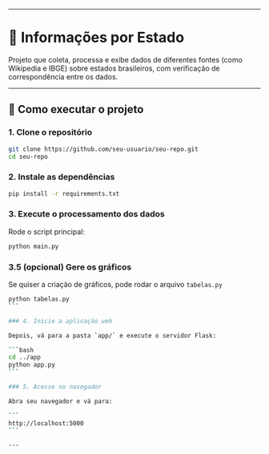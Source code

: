 
---

# 🧠 Informações por Estado

Projeto que coleta, processa e exibe dados de diferentes fontes (como Wikipedia e IBGE) sobre estados brasileiros, com verificação de correspondência entre os dados.

---

## 🚀 Como executar o projeto

### 1. Clone o repositório

```bash
git clone https://github.com/seu-usuario/seu-repo.git
cd seu-repo
```

### 2. Instale as dependências

```bash
pip install -r requirements.txt
```

### 3. Execute o processamento dos dados

Rode o script principal:

```bash
python main.py
```

### 3.5 (opcional) Gere os gráficos

Se quiser a criação de gráficos, pode rodar o arquivo `tabelas.py`

````bash
python tabelas.py
```

### 4. Inicie a aplicação web

Depois, vá para a pasta `app/` e execute o servidor Flask:

```bash
cd ../app
python app.py
```

### 5. Acesse no navegador

Abra seu navegador e vá para:

```
http://localhost:5000
```

---